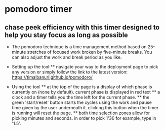 # pomodoro timer
## chase peek efficiency with this timer designed to help you stay focus as long as possible

* The pomodoro technique is a time management method based on 25-minute stretches of focused work broken by five-minute breaks. You can also adjust the work and break period as you like.

* Setting up the tool
** navigate your way to the deployment page to pick any version or simply follow the link to the latest version: https://timalbanurl.github.io/pomodoro/

* Using the tool
** at the top of the page is a display of which phase is currently on (none by default). current phase is displayed in red text
** a clock and a timer tells you the time left for the current phase.
** the green 'start/reset' button starts the cycles using the work and pause time given by the user underneath it. clicking this button when the timer is running will reset the page.
** both time selection zones allow for picking minutes and seconds. in order to pick 1'30 for example, type in '1.5'.
